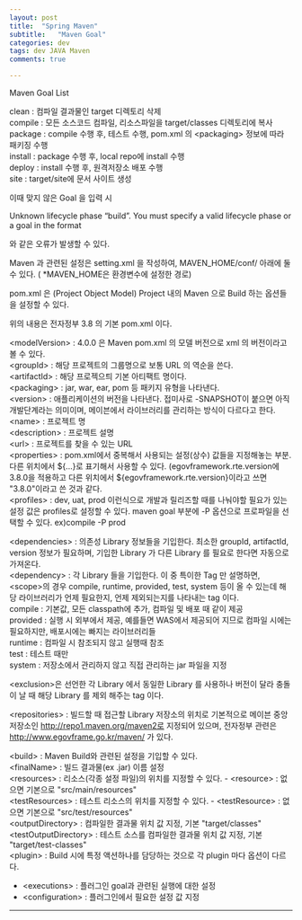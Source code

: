 ```yaml
---
layout: post
title:  "Spring Maven"
subtitle:   "Maven Goal"
categories: dev
tags: dev JAVA Maven
comments: true

---
```


Maven Goal List


clean 	: 컴파일 결과물인 target 디렉토리 삭제  
compile : 모든 소스코드 컴파일, 리소스파일을 target/classes 디렉토리에 복사  
package : compile 수행 후, 테스트 수행, pom.xml 의 &lt;packaging&gt; 정보에 따라 패키징 수행  
install : package 수행 후, local repo에 install 수행  
deploy	: install 수행 후, 원격저장소 배포 수행  
site 	: target/site에 문서 사이트 생성  

이때 맞지 않은 Goal 을 입력 시 

Unknown lifecycle phase “build”. You must specify a valid lifecycle phase or a goal in the format

와 같은 오류가 발생할 수 있다.

Maven 과 관련된 설정은 
setting.xml 을 작성하여,  MAVEN_HOME/conf/ 아래에 둘 수 있다. ( *MAVEN_HOME은 환경변수에 설정한 경로)


pom.xml 은 (Project Object Model) Project 내의 Maven 으로 Build 하는 옵션들을 설정할 수 있다.

<script src="https://gist.github.com/poorwolf01/c46d7fb592a455779b34c3b72dd9c940.js"></script>

위의 내용은 전자정부 3.8 의 기본 pom.xml 이다.

&lt;modelVersion&gt;	: 4.0.0 은 Maven pom.xml 의 모델 버전으로 xml 의 버전이라고 볼 수 있다.  
&lt;groupId&gt;			: 해당 프로젝트의 그룹명으로 보통 URL 의 역순을 쓴다.  
&lt;artifactId&gt; 		: 해당 프로젝으틔 기본 아티팩트 명이다.  
&lt;packaging&gt;		: jar, war, ear, pom 등 패키지 유형을 나타낸다.  
&lt;version&gt;			: 애플리케이션의 버전을 나타낸다. 접미사로 -SNAPSHOT이 붙으면 아직 개발단계라는 의미이며, 메이븐에서 라이브러리를 관리하는 방식이 다르다고 한다.  
&lt;name&gt; 			: 프로젝트 명  
&lt;description&gt; 	: 프로젝트 설명  
&lt;url&gt; 			: 프로젝트를 찾을 수 있는 URL  
&lt;properties&gt; 		: pom.xml에서 중복해서 사용되는 설정(상수) 값들을 지정해놓는 부분. 다른 위치에서 ${...}로 표기해서 사용할 수 있다. (egovframework.rte.version에 3.8.0을 적용하고 다른 위치에서 ${egovframework.rte.version}이라고 쓰면 "3.8.0"이라고 쓴 것과 같다.  
&lt;profiles&gt;		: dev, uat, prod 이런식으로 개발과 릴리즈할 때를 나눠야할 필요가 있는 설정 값은 profiles로 설정할 수 있다. maven goal 부분에 -P 옵션으로 프로파일을 선택할 수 있다. ex)compile -P prod  

&lt;dependencies&gt;	: 의존성 Library 정보들을 기입한다. 최소한 groupId, artifactId, version 정보가 필요하며, 기입한 Library 가 다른 Library 를 필요로 한다면 자동으로 가져온다.  
&lt;dependency&gt;		: 각 Library 들을 기입한다. 이 중 특이한 Tag 만 설명하면,   
&lt;scope&gt;의 경우 compile, runtime, provided, test, system 등이 올 수 있는데 해당 라이브러리가 언제 필요한지, 언제 제외되는지를 나타내는 tag 이다.  
	compile		: 기본값, 모든 classpath에 추가, 컴파일 및 배포 때 같이 제공  
	provided	: 실행 시 외부에서 제공, 예를들면 WAS에서 제공되어 지므로 컴파일 시에는 필요하지만, 배포시에는 빠지는 라이브러리들  
	runtime		: 컴파일 시 참조되지 않고 실행때 참조  
	test 		: 테스트 때만  
	system 		: 저장소에서 관리하지 않고 직접 관리하는 jar 파일을 지정  

&lt;exclusion&gt;은 선언한 각 Library 에서 동일한 Library 를 사용하나 버전이 달라 충돌이 날 때 해당 Library 를 제외 해주는 tag 이다.  

&lt;repositories&gt;	: 빌드할 때 접근할 Library 저장소의 위치로 기본적으로 메이븐 중앙 저장소인 http://repo1.maven.org/maven2로 지정되어 있으며, 전자정부 관련은 http://www.egovframe.go.kr/maven/ 가 있다.  

&lt;build&gt;			: Maven Build와 관련된 설정을 기입할 수 있다.   
&lt;finalName&gt; 		: 빌드 결과물(ex .jar) 이름 설정  
&lt;resources&gt; 		: 리소스(각종 설정 파일)의 위치를 지정할 수 있다. - &lt;resource&gt; : 없으면 기본으로 "src/main/resources"  
&lt;testResources&gt; 	: 테스트 리소스의 위치를 지정할 수 있다. - &lt;testResource&gt; : 없으면 기본으로 "src/test/resources"  
&lt;outputDirectory&gt; : 컴파일한 결과물 위치 값 지정, 기본 "target/classes"  
&lt;testOutputDirectory&gt; : 테스트 소스를 컴파일한 결과물 위치 값 지정, 기본 "target/test-classes"  
&lt;plugin&gt; 			: Build 시에 특정 액션하나를 담당하는 것으로 각 plugin 마다 옵션이 다르다.   
- &lt;executions&gt; 	: 플러그인 goal과 관련된 실행에 대한 설정  
- &lt;configuration&gt; : 플러그인에서 필요한 설정 값 지정  



---

